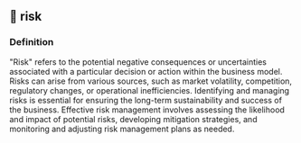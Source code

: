 

## 🚨 risk

### Definition 
"Risk" refers to the potential negative consequences or uncertainties associated with a particular decision or action within the business model. Risks can arise from various sources, such as market volatility, competition, regulatory changes, or operational inefficiencies. Identifying and managing risks is essential for ensuring the long-term sustainability and success of the business. Effective risk management involves assessing the likelihood and impact of potential risks, developing mitigation strategies, and monitoring and adjusting risk management plans as needed.


